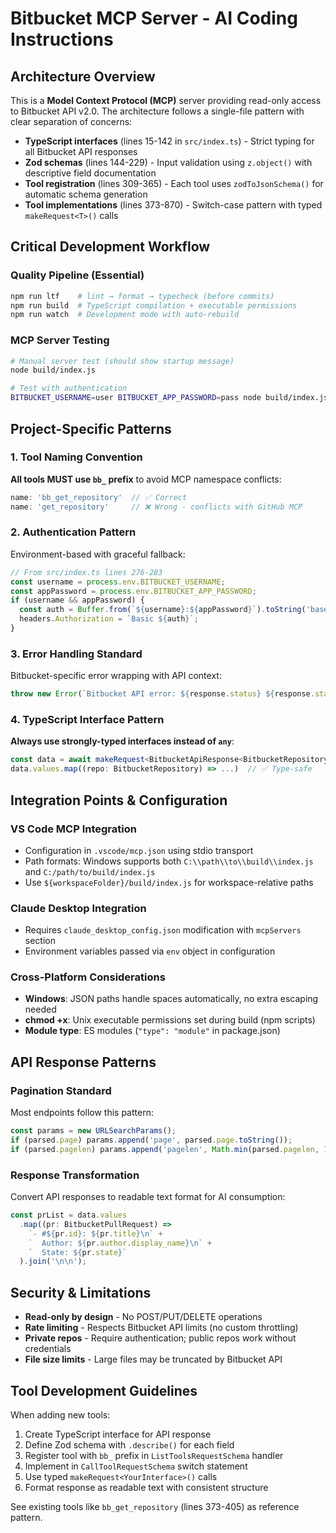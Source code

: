 # Bitbucket MCP Server - AI Coding Instructions

## Architecture Overview

This is a **Model Context Protocol (MCP)** server providing read-only access to Bitbucket API v2.0. The architecture follows a single-file pattern with clear separation of concerns:

- **TypeScript interfaces** (lines 15-142 in `src/index.ts`) - Strict typing for all Bitbucket API responses
- **Zod schemas** (lines 144-229) - Input validation using `z.object()` with descriptive field documentation
- **Tool registration** (lines 309-365) - Each tool uses `zodToJsonSchema()` for automatic schema generation
- **Tool implementations** (lines 373-870) - Switch-case pattern with typed `makeRequest<T>()` calls

## Critical Development Workflow

### Quality Pipeline (Essential)
```bash
npm run ltf    # lint → format → typecheck (before commits)
npm run build  # TypeScript compilation + executable permissions
npm run watch  # Development mode with auto-rebuild
```

### MCP Server Testing
```bash
# Manual server test (should show startup message)
node build/index.js

# Test with authentication
BITBUCKET_USERNAME=user BITBUCKET_APP_PASSWORD=pass node build/index.js
```

## Project-Specific Patterns

### 1. Tool Naming Convention
**All tools MUST use `bb_` prefix** to avoid MCP namespace conflicts:
```typescript
name: 'bb_get_repository'  // ✅ Correct
name: 'get_repository'     // ❌ Wrong - conflicts with GitHub MCP
```

### 2. Authentication Pattern
Environment-based with graceful fallback:
```typescript
// From src/index.ts lines 276-283
const username = process.env.BITBUCKET_USERNAME;
const appPassword = process.env.BITBUCKET_APP_PASSWORD;
if (username && appPassword) {
  const auth = Buffer.from(`${username}:${appPassword}`).toString('base64');
  headers.Authorization = `Basic ${auth}`;
}
```

### 3. Error Handling Standard
Bitbucket-specific error wrapping with API context:
```typescript
throw new Error(`Bitbucket API error: ${response.status} ${response.statusText} - ${errorText}`);
```

### 4. TypeScript Interface Pattern
**Always use strongly-typed interfaces instead of `any`**:
```typescript
const data = await makeRequest<BitbucketApiResponse<BitbucketRepository>>(url);
data.values.map((repo: BitbucketRepository) => ...)  // ✅ Type-safe
```

## Integration Points & Configuration

### VS Code MCP Integration
- Configuration in `.vscode/mcp.json` using stdio transport
- Path formats: Windows supports both `C:\\path\\to\\build\\index.js` and `C:/path/to/build/index.js`
- Use `${workspaceFolder}/build/index.js` for workspace-relative paths

### Claude Desktop Integration
- Requires `claude_desktop_config.json` modification with `mcpServers` section
- Environment variables passed via `env` object in configuration

### Cross-Platform Considerations
- **Windows**: JSON paths handle spaces automatically, no extra escaping needed
- **chmod +x**: Unix executable permissions set during build (npm scripts)
- **Module type**: ES modules (`"type": "module"` in package.json)

## API Response Patterns

### Pagination Standard
Most endpoints follow this pattern:
```typescript
const params = new URLSearchParams();
if (parsed.page) params.append('page', parsed.page.toString());
if (parsed.pagelen) params.append('pagelen', Math.min(parsed.pagelen, 100).toString());
```

### Response Transformation
Convert API responses to readable text format for AI consumption:
```typescript
const prList = data.values
  .map((pr: BitbucketPullRequest) => 
    `- #${pr.id}: ${pr.title}\n` +
    `  Author: ${pr.author.display_name}\n` +
    `  State: ${pr.state}`
  ).join('\n\n');
```

## Security & Limitations

- **Read-only by design** - No POST/PUT/DELETE operations
- **Rate limiting** - Respects Bitbucket API limits (no custom throttling)
- **Private repos** - Require authentication; public repos work without credentials
- **File size limits** - Large files may be truncated by Bitbucket API

## Tool Development Guidelines

When adding new tools:
1. Create TypeScript interface for API response
2. Define Zod schema with `.describe()` for each field
3. Register tool with `bb_` prefix in `ListToolsRequestSchema` handler
4. Implement in `CallToolRequestSchema` switch statement
5. Use typed `makeRequest<YourInterface>()` calls
6. Format response as readable text with consistent structure

See existing tools like `bb_get_repository` (lines 373-405) as reference pattern.
